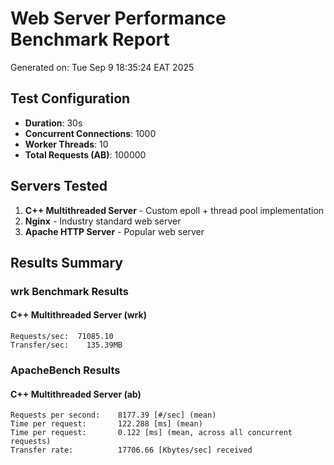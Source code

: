 # Web Server Performance Benchmark Report

Generated on: Tue Sep  9 18:35:24 EAT 2025

## Test Configuration
- **Duration**: 30s
- **Concurrent Connections**: 1000
- **Worker Threads**: 10
- **Total Requests (AB)**: 100000

## Servers Tested
1. **C++ Multithreaded Server** - Custom epoll + thread pool implementation
2. **Nginx** - Industry standard web server
3. **Apache HTTP Server** - Popular web server

## Results Summary

### wrk Benchmark Results
#### C++ Multithreaded Server (wrk)
```
Requests/sec:  71085.10
Transfer/sec:    135.39MB
```


### ApacheBench Results
#### C++ Multithreaded Server (ab)
```
Requests per second:    8177.39 [#/sec] (mean)
Time per request:       122.288 [ms] (mean)
Time per request:       0.122 [ms] (mean, across all concurrent requests)
Transfer rate:          17706.66 [Kbytes/sec] received
```

